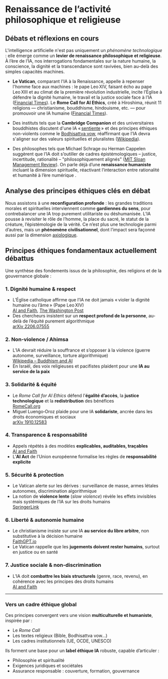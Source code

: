 # Renaissance de l’activité philosophique et religieuse

## **Débats et réflexions en cours**

L'intelligence artificielle n'est pas uniquement un *phénomène technologique* : elle émerge comme un **levier de renaissance philosophique et religieuse**. À l’ère de l’IA, nos interrogations fondamentales sur la nature humaine, la conscience, la dignité et la transcendance sont ravivées, bien au-delà des simples capacités machines.

* **Le Vatican**, comparant l'IA à la Renaissance, appelle à repenser l'homme face aux machines : le pape Leo XIV, faisant écho au pape Leo XIII et au climat de la première révolution industrielle, incite l’Église à défendre la dignité humaine, le travail et la justice sociale face à l’IA ([Financial Times](https://www.ft.com/content/34116823-d6b9-4c64-a8fc-785d705f8237?utm_source=chatgpt.com)). Le **Rome Call for AI Ethics**, créé à Hiroshima, réunit 11 religions — christianisme, bouddhisme, hindouisme, etc. — pour promouvoir une IA humaine ([Financial Times](https://www.ft.com/content/34116823-d6b9-4c64-a8fc-785d705f8237?utm_source=chatgpt.com)).

* Des instituts tels que la **Cambridge Companion** et des universitaires bouddhistes discutent d'une IA « [sentiente](https://www.ibm.com/fr-fr/think/topics/sentient-ai) » et des principes éthiques non-violents comme le [Bodhisattva vow](https://en.wikipedia.org/wiki/Bodhisattva_vow), réaffirmant que l'IA devra s'aligner sur des valeurs spirituelles et pluralistes ([Wikipedia](https://en.wikipedia.org/wiki/Buddhism_and_artificial_intelligence?utm_source=chatgpt.com)).

* Des philosophes tels que Michael Schrage ou Herman Cappelen suggèrent que l’IA doit s’outiller de cadres épistémologiques – justice, incertitude, rationalité – "philosophiquement alignés" ([MIT Sloan Management Review](https://sloanreview.mit.edu/article/philosophy-eats-ai/?utm_source=chatgpt.com)). On parle déjà d’une **renaissance humaniste** incluant la dimension spirituelle, réactivant l’interaction entre rationalité et humanité à l’ère numérique .

## **Analyse des principes éthiques clés en débat**

Nous assistons à une **reconfiguration profonde** : les grandes traditions morales et spirituelles interviennent comme **gardiennes du sens**, pour contrebalancer une IA trop purement utilitariste ou déshumanisée. L’IA pousse à revisiter le rôle de l’homme, la place du sacré, le statut de la créature, l’épistémologie de la vérité. Ce n’est plus une technologie parmi d’autres, mais un **phénomène civilisationnel**, dont l’impact sera façonné aussi par la dimension [axiologique](https://fr.wikipedia.org/wiki/Axiologie).

## **Principes éthiques fondamentaux actuellement débattus**

Une synthèse des fondements issus de la philosophie, des religions et de la gouvernance globale :

### 1. **Dignité humaine & respect**
- L’Église catholique affirme que l’IA ne doit jamais « violer la dignité humaine ou l’âme » (Pape Leo XIV)  
  [AI and Faith](https://aiandfaith.org/insights/ai-and-ethics-reconsidering-the-rome-call-for-ai-ethics/?utm_source=chatgpt.com), [The Washington Post](https://www.washingtonpost.com/world/2025/05/16/pope-leo-ai-artificial-intelligence-catholic-church/?utm_source=chatgpt.com)
- Des chercheurs insistent sur un **respect profond de la personne**, au-delà de l’équité purement algorithmique  
  [arXiv 2206.07555](https://arxiv.org/abs/2206.07555?utm_source=chatgpt.com)

### 2. **Non‑violence / Ahimsa**
- L’IA devrait réduire la souffrance et s’opposer à la violence (guerre autonome, surveillance, torture algorithmique)  
  [Wikipedia – Buddhism and AI](https://en.wikipedia.org/wiki/Buddhism_and_artificial_intelligence?utm_source=chatgpt.com)
- En Israël, des voix religieuses et pacifistes plaident pour une **IA au service de la paix**

### 3. **Solidarité & équité**
- Le *Rome Call for AI Ethics* défend l’**égalité d’accès**, la **justice technologique** et la **redistribution** des bénéfices  
  [RomeCall.org](https://www.romecall.org/wp-content/uploads/2022/03/RomeCall_Paper_web.pdf?utm_source=chatgpt.com)
- Miguel Luengo‑Oroz plaide pour une IA **solidariste**, ancrée dans les droits économiques et sociaux  
  [arXiv 1910.12583](https://arxiv.org/abs/1910.12583?utm_source=chatgpt.com)

### 4. **Transparence & responsabilité**
- Appels répétés à des modèles **explicables, auditables, traçables**  
  [AI and Faith](https://aiandfaith.org/insights/ai-and-ethics-reconsidering-the-rome-call-for-ai-ethics/?utm_source=chatgpt.com)
- L’**AI Act** de l’Union européenne formalise les règles de **responsabilité explicite**

### 5. **Sécurité & protection**
- Le Vatican alerte sur les dérives : surveillance de masse, armes létales autonomes, discrimination algorithmique
- La notion de **violence lente** (*slow violence*) révèle les effets invisibles mais systémiques de l’IA sur les droits humains  
  [SpringerLink](https://link.springer.com/article/10.1007/s43681-024-00547-x?utm_source=chatgpt.com)

### 6. **Liberté & autonomie humaine**
- Le christianisme insiste sur une IA **au service du libre arbitre**, non substitutive à la décision humaine  
  [FaithGPT.io](https://www.faithgpt.io/blog/ai-ethics-framework-christian-perspective?utm_source=chatgpt.com)
- Le Vatican rappelle que les **jugements doivent rester humains**, surtout en justice ou en santé

### 7. **Justice sociale & non‑discrimination**
- L’IA doit **combattre les biais structurels** (genre, race, revenu), en cohérence avec les principes des droits humains  
  [AI and Faith](https://aiandfaith.org/insights/ai-and-ethics-reconsidering-the-rome-call-for-ai-ethics/?utm_source=chatgpt.com)

---

### **Vers un cadre éthique global**

Ces principes convergent vers une vision **multiculturelle et humaniste**, inspirée par :
- Le *Rome Call*
- Les textes religieux (Bible, Bodhisattva vow…)
- Les cadres institutionnels (UE, OCDE, UNESCO)

Ils forment une base pour un **label éthique IA** robuste, capable d’articuler :
- Philosophie et spiritualité
- Exigences juridiques et sociétales
- Assurance responsable : couverture, formation, gouvernance
